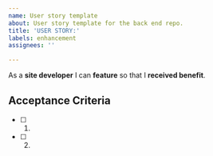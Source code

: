 ```yaml
---
name: User story template
about: User story template for the back end repo.
title: 'USER STORY:'
labels: enhancement
assignees: ''

---
```


As a **site developer** I can **feature** so that I **received benefit**.

## Acceptance Criteria

- [ ] 1.
- [ ] 2.
